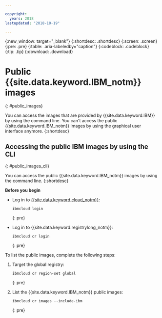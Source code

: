 ```yaml
---

copyright:
  years: 2018
lastupdated: "2018-10-19"

---
```


{:new_window: target="_blank"}
{:shortdesc: .shortdesc}
{:screen: .screen}
{:pre: .pre}
{:table: .aria-labeledby="caption"}
{:codeblock: .codeblock}
{:tip: .tip}
{:download: .download}

# Public {{site.data.keyword.IBM_notm}} images
{: #public_images}

You can access the images that are provided by {{site.data.keyword.IBM}} by using the command line. You can't access the public {{site.data.keyword.IBM_notm}} images by using the graphical user interface anymore.
{:shortdesc}

## Accessing the public IBM images by using the CLI
{: #public_images_cli}

You can access the public {{site.data.keyword.IBM_notm}} images by using the command line.
{:shortdesc}

**Before you begin**

- Log in to [{{site.data.keyword.cloud_notm}}](/docs/cli/reference/ibmcloud/bx_cli.html#ibmcloud_login):

  ```
  ibmcloud login
  ```
  {: pre}

- Log in to {{site.data.keyword.registrylong_notm}}:
  
  ```
  ibmcloud cr login
  ```
  {: pre}

To list the public images, complete the following steps:

1. Target the global registry:

   ```
   ibmcloud cr region-set global
   ```
   {: pre}

2. List the {{site.data.keyword.IBM_notm}} public images:

   ```
   ibmcloud cr images --include-ibm
   ```
   {: pre}
